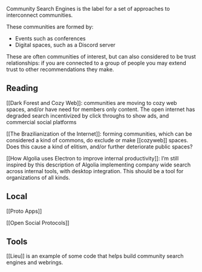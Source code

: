 ---
---

Community Search Engines is the label for a set of approaches to interconnect communities. 

These communities are formed by:

* Events such as conferences
* Digital spaces, such as a Discord server

These are often communities of interest, but can also considered to be trust relationships: if you are connected to a group of people you may extend trust to other recommendations they make. 
## Reading 

[[Dark Forest and Cozy Web]]: communities are moving to cozy web spaces, and/or have need for members only content. The open internet has degraded search incentivized by click throughs to show ads, and commercial social platforms

[[The Brazilianization of the Internet]]: forming communities, which can be considered a kind of commons, do exclude or make [[cozyweb]] spaces. Does this cause a kind of elitism, and/or further deteriorate public spaces?

[[How Algolia uses Electron to improve internal productivity]]: I’m still inspired by this description of Algolia implementing company wide search across internal tools, with desktop integration. This should be a tool for organizations of all kinds.

## Local

[[Proto Apps]]

[[Open Social Protocols]]
## Tools

[[Lieu]] is an example of some code that helps build community search engines and webrings.